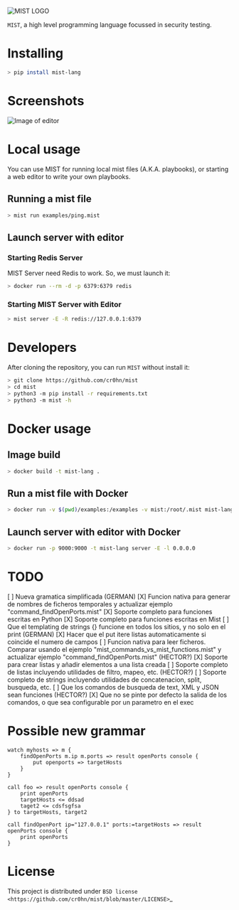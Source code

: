 ![MIST LOGO](https://raw.githubusercontent.com/cr0hn/mist/master/docs/source/_static/images/logo-250x250.png)


`MIST`, a high level programming language focussed in security testing.

# Installing

```bash
> pip install mist-lang
```

# Screenshots

![Image of editor](https://raw.githubusercontent.com/cr0hn/mist/master/docs/source/_static/images/MIST_Editor.png)

# Local usage

You can use MIST for running local mist files (A.K.A. playbooks), or starting a
web editor to write your own playbooks.

## Running a mist file

```bash
> mist run examples/ping.mist
```

## Launch server with editor

### Starting Redis Server

MIST Server need Redis to work. So, we must launch it:

```bash
> docker run --rm -d -p 6379:6379 redis
```

### Starting MIST Server with Editor

```bash
> mist server -E -R redis://127.0.0.1:6379
```

# Developers

After cloning the repository, you can run `MIST` without install it:

```bash
> git clone https://github.com/cr0hn/mist
> cd mist
> python3 -m pip install -r requirements.txt
> python3 -m mist -h
```

# Docker usage

## Image build

```bash
> docker build -t mist-lang .
```

## Run a mist file with Docker

```bash
> docker run -v $(pwd)/examples:/examples -v mist:/root/.mist mist-lang run examples/ping.mist
```

## Launch server with editor with Docker

```bash
> docker run -p 9000:9000 -t mist-lang server -E -l 0.0.0.0
```

# TODO

[ ] Nueva gramatica simplificada (GERMAN)
[X] Funcion nativa para generar de nombres de ficheros temporales y actualizar ejemplo "command_findOpenPorts.mist"
[X] Soporte completo para funciones escritas en Python
[X] Soporte completo para funciones escritas en Mist
[ ] Que el templating de strings {} funcione en todos los sitios, y no solo en el print (GERMAN)
[X] Hacer que el put itere listas automaticamente si coincide el numero de campos
[ ] Funcion nativa para leer ficheros. Comparar usando el ejemplo "mist_commands_vs_mist_functions.mist" y actualizar ejemplo "command_findOpenPorts.mist" (HECTOR?)
[X] Soporte para crear listas y añadir elementos a una lista creada
[ ] Soporte completo de listas incluyendo utilidades de filtro, mapeo, etc. (HECTOR?)
[ ] Soporte completo de strings incluyendo utilidades de concatenacion, split, busqueda, etc.
[ ] Que los comandos de busqueda de text, XML y JSON sean funciones (HECTOR?)
[X] Que no se pinte por defecto la salida de los comandos, o que sea configurable por un parametro en el exec

# Possible new grammar

```mist
watch myhosts => m {
    findOpenPorts m.ip m.ports => result openPorts console {
        put openports => targetHosts
    }
}

call foo => result openPorts console {
    print openPorts
    targetHosts <= ddsad
    taget2 <= cdsfsgfsa
} to targetHosts, target2

call findOpenPort ip="127.0.0.1" ports:=targetHosts => result openPorts console {
    print openPorts
}
```

# License

This project is distributed under `BSD license <https://github.com/cr0hn/mist/blob/master/LICENSE>`_
